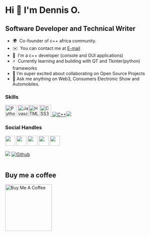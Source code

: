 

Hi 👋 I'm Dennis O.
==========================

Software Developer and Technical Writer
---
<p>
  
* 🌍  Co-founder of c++ africa community.
* ✉️  You can contact me at [E-mail](mailto:dchidindu5@gmail.com)
* 🧠  I'm a c++ developer (console and GUI applications)
* ⚡   Currently learning and building with QT and Tkinter(python) frameworks
* 👯 I’m super excited about collaborating on Open Source Projects
* 💬 Ask me anything on Web3, Consumers Electronic Show and Automobiles.
    

### Skills

<p align="left">
  <a href="https://www.python.org/" target="_blank" rel="noreferrer"><img src="https://raw.githubusercontent.com/danielcranney/readme-generator/main/public/icons/skills/python-colored.svg" width="36" height="36" alt="Python" /></a>
  <a href="https://developer.mozilla.org/en-US/docs/Web/JavaScript" target="_blank" rel="noreferrer"><img src="https://cdn.jsdelivr.net/gh/devicons/devicon/icons/javascript/javascript-original.svg" width="36" height="36" alt="Javascript" /></a><a href="https://developer.mozilla.org/en-US/docs/Glossary/HTML5" target="_blank" rel="noreferrer"><img src="https://cdn.jsdelivr.net/gh/devicons/devicon/icons/html5/html5-plain.svg" width="36" height="36" alt="HTML5" /></a><a href="https://www.w3.org/TR/CSS/#css" target="_blank" rel="noreferrer"><img src="https://cdn.jsdelivr.net/gh/devicons/devicon/icons/css3/css3-plain.svg" width="36" height="36" alt="CSS3" /><a href="https://www.w3schools.com/cpp/cpp_intro.asp" target="_blank" rel="noreferrer"> <img src="https://img.shields.io/badge/C%2B%2B-00599C?style=for-the-badge&logo=c%2B%2B&logoColor=white" alt="C++" /><a href="https://www.freecodecamp.org/news/what-is-the-c-programming-language-beginner-tutorial/" target="_blank" rel="noreferrer"><img src="https://img.shields.io/badge/C-00599C?style=for-the-badge&logo=c&logoColor=white" /></a> </p>

### Social Handles

<p align="left"> <a href="https://www.twitter.com/dennis____o" target="_blank" rel="noreferrer"><img src="https://raw.githubusercontent.com/danielcranney/readme-generator/main/public/icons/socials/twitter.svg" width="32" height="32" /></a> <a href="https://www.github.com/dchidindu5" target="_blank" rel="noreferrer"><img src="https://raw.githubusercontent.com/danielcranney/readme-generator/main/public/icons/socials/github.svg" width="32" height="32" /></a> <a href="https://www.linkedin.com/in/dennisonyeka4" target="_blank" rel="noreferrer"><img src="https://raw.githubusercontent.com/danielcranney/readme-generator/main/public/icons/socials/linkedin.svg" width="32" height="32" /></a>  <a href="https://dinetech.hashnode.dev" target="_blank" rel="noreferrer"><img src="https://raw.githubusercontent.com/danielcranney/readme-generator/main/public/icons/socials/hashnode.svg" width="32" height="32" /></a>
   <a href="https://medium.com/@dencomac" target="_blank" rel="noreferrer"><img src="https://raw.githubusercontent.com/danielcranney/readme-generator/main/public/icons/socials/meduim.svg" width="32" height="32" /></a> </p>
  
![](https://komarev.com/ghpvc/?username=dchidindu5&color=grey&label=PROFILE+VIEWS)
[![Github](https://img.shields.io/github/followers/dchidindu5?label=Follow&style=social)](https://github.com/dchidindu5)
</br>
<br />
  
  ## Buy me a coffee
  <a href="https://buymeacoffee.com/dencomacC" target="_blank"><img src="https://cdn.buymeacoffee.com/buttons/v2/default-red.png" alt="Buy Me A Coffee" width="150" ></a>

    
